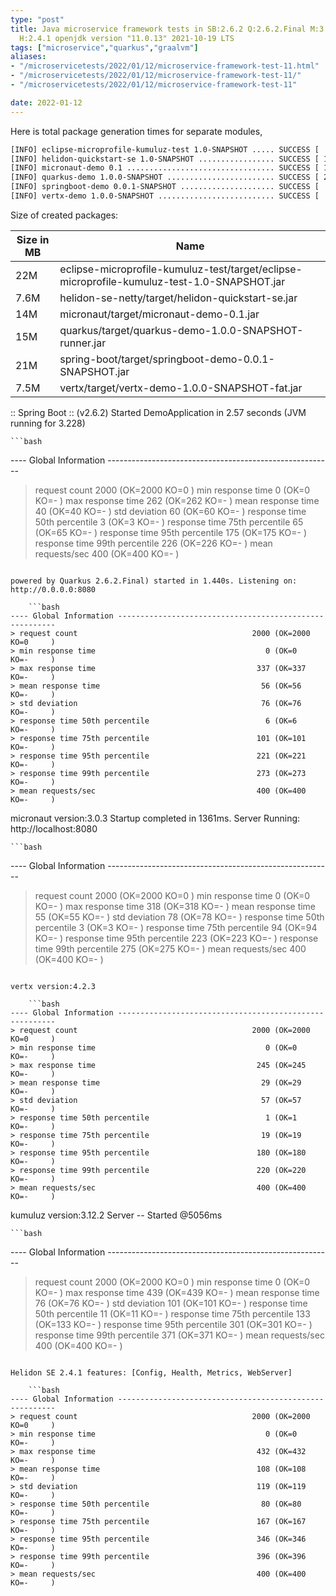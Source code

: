 ```yaml
---
type: "post"
title: Java microservice framework tests in SB:2.6.2 Q:2.6.2.Final M:3.2.5 V:4.2.3
  H:2.4.1 openjdk version "11.0.13" 2021-10-19 LTS
tags: ["microservice","quarkus","graalvm"]
aliases:
- "/microservicetests/2022/01/12/microservice-framework-test-11.html"
- "/microservicetests/2022/01/12/microservice-framework-test-11/"
- "/microservicetests/2022/01/12/microservice-framework-test-11"

date: 2022-01-12
---
```

 
Here is total package generation times for separate modules,
```bash
[INFO] eclipse-microprofile-kumuluz-test 1.0-SNAPSHOT ..... SUCCESS [  6.039 s]
[INFO] helidon-quickstart-se 1.0-SNAPSHOT ................. SUCCESS [ 13.016 s]
[INFO] micronaut-demo 0.1 ................................. SUCCESS [ 10.258 s]
[INFO] quarkus-demo 1.0.0-SNAPSHOT ........................ SUCCESS [ 21.484 s]
[INFO] springboot-demo 0.0.1-SNAPSHOT ..................... SUCCESS [  0.819 s]
[INFO] vertx-demo 1.0.0-SNAPSHOT .......................... SUCCESS [  5.437 s]
```
Size of created packages:

| Size in MB |  Name |
|------------|-------|
| 22M | eclipse-microprofile-kumuluz-test/target/eclipse-microprofile-kumuluz-test-1.0-SNAPSHOT.jar |
| 7.6M | helidon-se-netty/target/helidon-quickstart-se.jar |
| 14M | micronaut/target/micronaut-demo-0.1.jar |
| 15M | quarkus/target/quarkus-demo-1.0.0-SNAPSHOT-runner.jar |
| 21M | spring-boot/target/springboot-demo-0.0.1-SNAPSHOT.jar |
| 7.5M | vertx/target/vertx-demo-1.0.0-SNAPSHOT-fat.jar |


:: Spring Boot :: (v2.6.2) Started DemoApplication in 2.57 seconds (JVM running for 3.228)

    ```bash
---- Global Information --------------------------------------------------------
> request count                                       2000 (OK=2000   KO=0     )
> min response time                                      0 (OK=0      KO=-     )
> max response time                                    262 (OK=262    KO=-     )
> mean response time                                    40 (OK=40     KO=-     )
> std deviation                                         60 (OK=60     KO=-     )
> response time 50th percentile                          3 (OK=3      KO=-     )
> response time 75th percentile                         65 (OK=65     KO=-     )
> response time 95th percentile                        175 (OK=175    KO=-     )
> response time 99th percentile                        226 (OK=226    KO=-     )
> mean requests/sec                                    400 (OK=400    KO=-     )
```

powered by Quarkus 2.6.2.Final) started in 1.440s. Listening on: http://0.0.0.0:8080

    ```bash
---- Global Information --------------------------------------------------------
> request count                                       2000 (OK=2000   KO=0     )
> min response time                                      0 (OK=0      KO=-     )
> max response time                                    337 (OK=337    KO=-     )
> mean response time                                    56 (OK=56     KO=-     )
> std deviation                                         76 (OK=76     KO=-     )
> response time 50th percentile                          6 (OK=6      KO=-     )
> response time 75th percentile                        101 (OK=101    KO=-     )
> response time 95th percentile                        221 (OK=221    KO=-     )
> response time 99th percentile                        273 (OK=273    KO=-     )
> mean requests/sec                                    400 (OK=400    KO=-     )
```

micronaut version:3.0.3 Startup completed in 1361ms. Server Running: http://localhost:8080

    ```bash
---- Global Information --------------------------------------------------------
> request count                                       2000 (OK=2000   KO=0     )
> min response time                                      0 (OK=0      KO=-     )
> max response time                                    318 (OK=318    KO=-     )
> mean response time                                    55 (OK=55     KO=-     )
> std deviation                                         78 (OK=78     KO=-     )
> response time 50th percentile                          3 (OK=3      KO=-     )
> response time 75th percentile                         94 (OK=94     KO=-     )
> response time 95th percentile                        223 (OK=223    KO=-     )
> response time 99th percentile                        275 (OK=275    KO=-     )
> mean requests/sec                                    400 (OK=400    KO=-     )
```

vertx version:4.2.3

    ```bash
---- Global Information --------------------------------------------------------
> request count                                       2000 (OK=2000   KO=0     )
> min response time                                      0 (OK=0      KO=-     )
> max response time                                    245 (OK=245    KO=-     )
> mean response time                                    29 (OK=29     KO=-     )
> std deviation                                         57 (OK=57     KO=-     )
> response time 50th percentile                          1 (OK=1      KO=-     )
> response time 75th percentile                         19 (OK=19     KO=-     )
> response time 95th percentile                        180 (OK=180    KO=-     )
> response time 99th percentile                        220 (OK=220    KO=-     )
> mean requests/sec                                    400 (OK=400    KO=-     )
```

kumuluz version:3.12.2 Server -- Started @5056ms

    ```bash
---- Global Information --------------------------------------------------------
> request count                                       2000 (OK=2000   KO=0     )
> min response time                                      0 (OK=0      KO=-     )
> max response time                                    439 (OK=439    KO=-     )
> mean response time                                    76 (OK=76     KO=-     )
> std deviation                                        101 (OK=101    KO=-     )
> response time 50th percentile                         11 (OK=11     KO=-     )
> response time 75th percentile                        133 (OK=133    KO=-     )
> response time 95th percentile                        301 (OK=301    KO=-     )
> response time 99th percentile                        371 (OK=371    KO=-     )
> mean requests/sec                                    400 (OK=400    KO=-     )
```

Helidon SE 2.4.1 features: [Config, Health, Metrics, WebServer]

    ```bash
---- Global Information --------------------------------------------------------
> request count                                       2000 (OK=2000   KO=0     )
> min response time                                      0 (OK=0      KO=-     )
> max response time                                    432 (OK=432    KO=-     )
> mean response time                                   108 (OK=108    KO=-     )
> std deviation                                        119 (OK=119    KO=-     )
> response time 50th percentile                         80 (OK=80     KO=-     )
> response time 75th percentile                        167 (OK=167    KO=-     )
> response time 95th percentile                        346 (OK=346    KO=-     )
> response time 99th percentile                        396 (OK=396    KO=-     )
> mean requests/sec                                    400 (OK=400    KO=-     )
```
